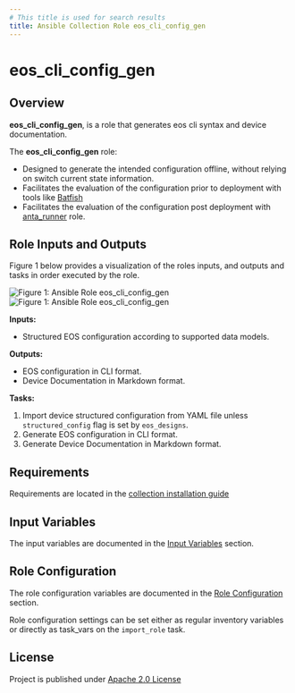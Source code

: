 ```yaml
---
# This title is used for search results
title: Ansible Collection Role eos_cli_config_gen
---
```

<!--
  ~ Copyright (c) 2023-2025 Arista Networks, Inc.
  ~ Use of this source code is governed by the Apache License 2.0
  ~ that can be found in the LICENSE file.
  -->

# eos_cli_config_gen

## Overview

**eos_cli_config_gen**, is a role that generates eos cli syntax and device documentation.

The **eos_cli_config_gen** role:

- Designed to generate the intended configuration offline, without relying on switch current state information.
- Facilitates the evaluation of the configuration prior to deployment with tools like [Batfish](https://www.batfish.org/)
- Facilitates the evaluation of the configuration post deployment with [anta_runner](../anta_runner/README.md) role.

## Role Inputs and Outputs

Figure 1 below provides a visualization of the roles inputs, and outputs and tasks in order executed by the role.

![Figure 1: Ansible Role eos_cli_config_gen](../../../../../docs/_media/eos_cli_config_gen_dark.svg#only-dark)
![Figure 1: Ansible Role eos_cli_config_gen](../../../../../docs/_media/eos_cli_config_gen_light.svg#only-light)

**Inputs:**

- Structured EOS configuration according to supported data models.

**Outputs:**

- EOS configuration in CLI format.
- Device Documentation in Markdown format.

**Tasks:**

1. Import device structured configuration from YAML file unless `structured_config` flag is set by `eos_designs`.
2. Generate EOS configuration in CLI format.
3. Generate Device Documentation in Markdown format.

## Requirements

Requirements are located in the [collection installation guide](../../../../../docs/installation/collection-installation.md)

## Input Variables

The input variables are documented in the [Input Variables](docs/input-variables.md) section.

## Role Configuration

The role configuration variables are documented in the [Role Configuration](docs/role-configuration.md) section.

Role configuration settings can be set either as regular inventory variables or directly as task_vars on the `import_role` task.

## License

Project is published under [Apache 2.0 License](https://github.com/aristanetworks/avd/blob/devel/LICENSE)
